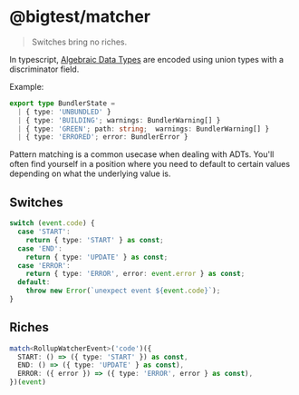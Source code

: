 # @bigtest/matcher

> Switches bring no riches.

In typescript, [Algebraic Data Types](https://www.typescriptlang.org/docs/handbook/advanced-types.html#discriminated-unions) are encoded using union types with a discriminator field.

Example:

```ts
export type BundlerState =
  | { type: 'UNBUNDLED' }
  | { type: 'BUILDING'; warnings: BundlerWarning[] }
  | { type: 'GREEN'; path: string;  warnings: BundlerWarning[] }
  | { type: 'ERRORED'; error: BundlerError }
```

Pattern matching is a common usecase when dealing with ADTs. You'll often find yourself in a position where you need to default to certain values depending on what the underlying value is.

## Switches

```ts
switch (event.code) {
  case 'START':
    return { type: 'START' } as const;
  case 'END':
    return { type: 'UPDATE' } as const;
  case 'ERROR':
    return { type: 'ERROR', error: event.error } as const;
  default:
    throw new Error(`unexpect event ${event.code}`);
}
```


## Riches

```ts
match<RollupWatcherEvent>('code')({
  START: () => ({ type: 'START' }) as const,
  END: () => ({ type: 'UPDATE' } as const),
  ERROR: ({ error }) => ({ type: 'ERROR', error } as const),
})(event)
```